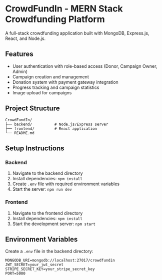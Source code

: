 # CrowdFundIn - MERN Stack Crowdfunding Platform

A full-stack crowdfunding application built with MongoDB, Express.js, React, and Node.js.

## Features

- User authentication with role-based access (Donor, Campaign Owner, Admin)
- Campaign creation and management
- Donation system with payment gateway integration
- Progress tracking and campaign statistics
- Image upload for campaigns

## Project Structure

```
CrowdFundIn/
├── backend/          # Node.js/Express server
├── frontend/         # React application
└── README.md
```

## Setup Instructions

### Backend
1. Navigate to the backend directory
2. Install dependencies: `npm install`
3. Create `.env` file with required environment variables
4. Start the server: `npm run dev`

### Frontend
1. Navigate to the frontend directory
2. Install dependencies: `npm install`
3. Start the development server: `npm start`

## Environment Variables

Create a `.env` file in the backend directory:
```
MONGODB_URI=mongodb://localhost:27017/crowdfundin
JWT_SECRET=your_jwt_secret
STRIPE_SECRET_KEY=your_stripe_secret_key
PORT=5000
```
